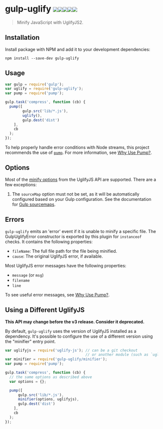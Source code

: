 # gulp-uglify [![][travis-shield-img]][travis-shield][![][appveyor-shield-img]][appveyor-shield][![][npm-dl-shield-img]][npm-shield][![][npm-v-shield-img]][npm-shield][![][coveralls-shield-img]][coveralls-shield]

> Minify JavaScript with UglifyJS2.

## Installation

Install package with NPM and add it to your development dependencies:

`npm install --save-dev gulp-uglify`

## Usage

```javascript
var gulp = require('gulp');
var uglify = require('gulp-uglify');
var pump = require('pump');

gulp.task('compress', function (cb) {
  pump([
        gulp.src('lib/*.js'),
        uglify(),
        gulp.dest('dist')
    ],
    cb
  );
});
```

To help properly handle error conditions with Node streams, this project
recommends the use of [`pump`](https://github.com/mafintosh/pump). For more
information, see [Why Use Pump?](docs/why-use-pump/README.md#why-use-pump).

## Options

Most of the [minify options](https://github.com/mishoo/UglifyJS2#minify-options) from
the UglifyJS API are supported. There are a few exceptions:

1. The `sourceMap` option must not be set, as it will be automatically configured
   based on your Gulp configuration. See the documentation for [Gulp sourcemaps][gulp-sm].

[gulp-sm]: https://github.com/gulp-sourcemaps/gulp-sourcemaps#usage

## Errors

`gulp-uglify` emits an 'error' event if it is unable to minify a specific file.
The GulpUglifyError constructor is exported by this plugin for `instanceof` checks.
It contains the following properties:

- `fileName`: The full file path for the file being minified.
- `cause`: The original UglifyJS error, if available.

Most UglifyJS error messages have the following properties:

- `message` (or `msg`)
- `filename`
- `line`

To see useful error messages, see [Why Use Pump?](docs/why-use-pump/README.md#why-use-pump).

## Using a Different UglifyJS

**This API may change before the v3 release. Consider it deprecated.**

By default, `gulp-uglify` uses the version of UglifyJS installed as a dependency.
It's possible to configure the use of a different version using the "minifier" entry point.

```javascript
var uglifyjs = require('uglify-js'); // can be a git checkout
                                     // or another module (such as `uglify-es` for ES6 support)
var minifier = require('gulp-uglify/minifier');
var pump = require('pump');

gulp.task('compress', function (cb) {
  // the same options as described above
  var options = {};

  pump([
      gulp.src('lib/*.js'),
      minifier(options, uglifyjs),
      gulp.dest('dist')
    ],
    cb
  );
});
```

[travis-shield-img]: https://img.shields.io/travis/terinjokes/gulp-uglify/master.svg?label=Travis%20CI&style=flat-square
[travis-shield]: https://travis-ci.org/terinjokes/gulp-uglify
[appveyor-shield-img]: https://img.shields.io/appveyor/ci/terinjokes/gulp-uglify/master.svg?label=AppVeyor&style=flat-square
[appveyor-shield]: https://ci.appveyor.com/project/terinjokes/gulp-uglify
[npm-dl-shield-img]: https://img.shields.io/npm/dm/gulp-uglify.svg?style=flat-square
[npm-shield]: http://browsenpm.org/package/gulp-uglify
[npm-v-shield-img]: https://img.shields.io/npm/v/gulp-uglify.svg?style=flat-square
[coveralls-shield-img]: https://img.shields.io/coveralls/terinjokes/gulp-uglify/master.svg?style=flat-square
[coveralls-shield]: https://coveralls.io/github/terinjokes/gulp-uglify
